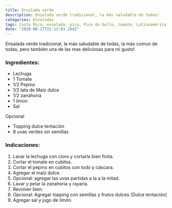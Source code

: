 ```yaml
---
title: Ensalada verde
description: Ensalada verde tradicional, la más saludable de todas!
categories: Ensaladas
tags: Costa Rica, ensalada, pico, Pico de Gallo, tomate, Latinoamérica
date: "2020-08-17T22:12:03.284Z"
---
```

Ensalada verde tradicional, la más saludable de todas, la más comun de todas, pero también una de las mas deliciosas para mi gusto!

### Ingredientes:

- Lechuga
- 1 Tomate
- 1/2 Pepino
- 1/2 lata de Maiz dulce
- 1/2 zanahoria
- 1 limon
- Sal

Opcional

- Topping dulce tentación
- 8 uvas verdes sin semillas

### Indicaciones:

1. Lavar la lechuga  con cloro y cortarla bien finita.
2. Cortar el tomate en cubitos.
3. Cortar el pepino en cubitos con todo y cáscara.
4. Agregar el maíz dulce.
5. Opcional: agregar las uvas partidas a la a la mitad.
6. Lavar y pelar la zanahoria y rayarla.
7. Revolver bien.
8. Opcional: Agregar topping con semillas y frutos dulces (Dulce tentación)
9. Agregar sal y jugo de limón.
